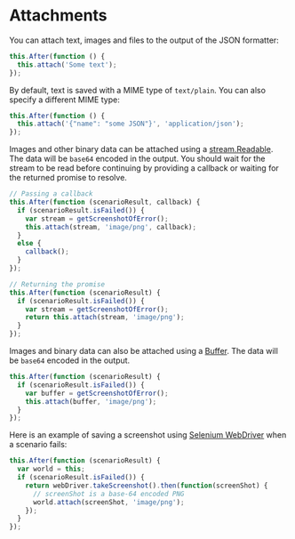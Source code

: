 # Attachments

You can attach text, images and files to the output of the JSON formatter:

``` javascript
this.After(function () {
  this.attach('Some text');
});
```

By default, text is saved with a MIME type of `text/plain`.  You can also specify
a different MIME type:

``` javascript
this.After(function () {
  this.attach('{"name": "some JSON"}', 'application/json');
});
```

Images and other binary data can be attached using a [stream.Readable](https://nodejs.org/api/stream.html).
The data will be `base64` encoded in the output.
You should wait for the stream to be read before continuing by providing a callback or waiting for the returned promise to resolve.

``` javascript
// Passing a callback
this.After(function (scenarioResult, callback) {
  if (scenarioResult.isFailed()) {
    var stream = getScreenshotOfError();
    this.attach(stream, 'image/png', callback);
  }
  else {
    callback();
  }
});

// Returning the promise
this.After(function (scenarioResult) {
  if (scenarioResult.isFailed()) {
    var stream = getScreenshotOfError();
    return this.attach(stream, 'image/png');
  }
});
```

Images and binary data can also be attached using a [Buffer](https://nodejs.org/api/buffer.html).
The data will be `base64` encoded in the output.

``` javascript
this.After(function (scenarioResult) {
  if (scenarioResult.isFailed()) {
    var buffer = getScreenshotOfError();
    this.attach(buffer, 'image/png');
  }
});
```

Here is an example of saving a screenshot using [Selenium WebDriver](https://www.npmjs.com/package/selenium-webdriver)
when a scenario fails:

``` javascript
this.After(function (scenarioResult) {
  var world = this;
  if (scenarioResult.isFailed()) {
    return webDriver.takeScreenshot().then(function(screenShot) {
      // screenShot is a base-64 encoded PNG
      world.attach(screenShot, 'image/png');
    });
  }
});
```
